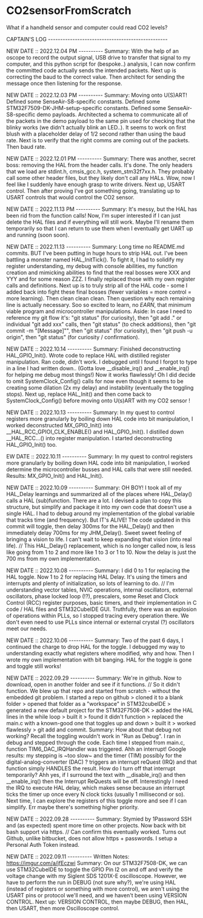 # CO2sensorFromScratch
What if a handheld sensor and computer could read CO2 levels?



CAPTAIN'S LOG -------------------------------------------------

NEW DATE :: 2022.12.04 PM ----------
  Summary: With the help of an oscope to record the output signal, USB drive to transfer that signal to my computer, and this python script for (bespoke..) analysis, I can now confirm the committed code actually sends the intended packets. Next up is correcting the baud to the correct value. Then architect for sending the message once then listening for the response. 

NEW DATE :: 2022.12.03 PM ----------
  Summary: Moving onto U(S)ART! Defined some SenseAir-S8-specific constants. Defined some STM32F7509-DK-JHM-setup-specific constants. Defined some SenseAir-S8-specific demo payloads. Architected a schema to communicate all of the packets in the demo payload to the same pin used for checking that the blinky works (we didn't actually blink an LED..). It seems to work on first blush with a placeholder delay of 1/2 second rather than using the baud rate. Next is to verify that the right comms are coming out of the packets. Then baud rate. 

NEW DATE :: 2022.12.01 PM ----------
  Summary: There was another, secret boss: removing the HAL from the header calls. It's done. The only headers that we load are stdint.h, cmsis_gcc.h, system_stm32f7xx.h. They probably call some other header files, but they likely don't call any HALs. Wow, now I feel like I suddenly have enough grasp to write drivers. Next up, USART control. Then after proving I've got something going, translating up to USART controls that would control the CO2 sensor. 

NEW DATE :: 2022.11.13 PM ----------
  Summary: It's messy, but the HAL has been rid from the function calls! Now, I'm super interested if I can just delete the HAL files and if everything will still work. Maybe I'll rename them temporarily so that I can return to use them when I eventually get UART up and running (soon soon). 

NEW DATE :: 2022.11.13 ----------
  Summary: Long time no README.md commits. BUT I've been putting in huge hours to strip HAL out. I've been battling a monster named HAL_InitTick(). To fight it, I had to solidify my register understanding, my debug with console abilities, my function creation and mimicking abilities to find that the real bosses were XXX and YYY and for some reason ZZZ. I finally replaced those with my own register calls and definitions. Next up is to truly strip all of the HAL code - some I added back into fight these final bosses (fewer variables = more control = more learning). Then clean clean clean. Then question why each remaining line is actually necessary. Soo so excited to learn, no *EARN*, that minimum viable program and microcontroller manipulations. 
  Aside: In case I need to reference my git flow it's: "git status" (for curiosity), then "git add ." or individual "git add xxx" calls, then "git status" (to check additions), then "git commit -m "[Message]"", then "git status" (for curiosity), then "git push -u origin", then "git status" (for curiosity / confirmation).

NEW DATE :: 2022.10.14 ----------
  Summary: Finished deconstructing HAL_GPIO_Init(). Wrote code to replace HAL with distilled register manipulation. Ran code, didn't work. I debugged until I found I forgot to type in a line I had written down.. (Gotta love __disable_irq() and __enable_irq() for helping me debug most things!) Now it works flawlessly! Oh I did decide to omit SystemClock_Config() calls for now even though it seems to be creating some dilation (2x my delay) and instability (eventually the toggling stops). Next up, replace HAL_Init() and then come back to SystemClock_Config() before moving onto U(s)ART with my CO2 sensor !

NEW DATE :: 2022.10.13 ----------
  Summary: In my quest to control registers more granularly by boiling down HAL code into bit manipulation, I worked deconstructed MX_GPIO_Init() into __HAL_RCC_GPIOI_CLK_ENABLE() and HAL_GPIO_Init(). I distilled down __HAL_RCC...() into register manipulation. I started deconstructing HAL_GPIO_Init() too. 

EW DATE :: 2022.10.11 ----------
  Summary: In my quest to control registers more granularly by boiling down HAL code into bit manipulation, I worked determine the microcontroller busses and HAL calls that were still needed. Results: MX_GPIO_Init() and HAL_Init().

NEW DATE :: 2022.10.09 ----------
  Summary: OH BOY! I took all of my HAL_Delay learnings and summarized all of the places where HAL_Delay() calls a HAL (sub)function. There are a lot. I devised a plan to copy this structure, but simplify and package it into my own code that doesn't use a single HAL. I had to debug around my implementation of the global variable that tracks time (and frequency). But IT's ALIVE! The code updated in this commit will toggle, then delay 300ms for the HAL_Delay() and then immediately delay 700ms for my JHM_Delay(). Sweet sweet feeling of bringing a vision to life. I can't wait to keep expanding that vision (into real life). // This HAL_Delay() replacement, which is no longer called now, is less like going from 1 to 2 and more like 1 to 3 or 1 to 10. Now the delay is just the 700 ms from my own implementation. 

NEW DATE :: 2022.10.08 ----------
  Summary: I did 0 to 1 for replacing the HAL toggle. Now 1 to 2 for replacing HAL Delay. It's using the timers and interrupts and plenty of initialization, so lots of learning to do. // I'm understanding vector tables, NVIC operations, internal oscillators, external oscillators, phase locked loop (!?), prescalers, some Reset and Clock Control (RCC) register purposes, basic timers, and their implementation in C code / HAL files and STM32CubeIDE GUI. Truthfully, there was an explosion of operations within PLLs, so I stopped tracing every operation there. We don't even need to use PLLs since internal or external crystal (?) oscillators meet our needs. 

NEW DATE :: 2022.10.06 ----------
  Summary: Two of the past 6 days, I continued the charge to drop HAL for the toggle. I debugged my way to understanding exactly what registers where modified, why and how. Then I wrote my own implementation with bit banging. HAL for the toggle is gone and toggle still works! 

NEW DATE :: 2022.09.29 ----------
  Summary: We're in github. Now to download, open in another folder and see if it functions. // So it didn't function. We blew up that repo and started from scratch - without the embedded git problem. I started a repo on github > cloned it to a blank folder > opened that folder as a "workspace" in STM32cubeIDE > generated a new default project for the STM32F7508-DK > added the HAL lines in the while loop > built it > found it didn't function > replaced the main.c with a known-good one that toggles up and down > built it > worked flawlessly > git add and commit.
  Summary: How about that debug not working? Recall the toggling wouldn't work in "Run as Debug". I ran in debug and stepped through the code. Each time I stepped from main.c, function TIM6_DAC_IRQHandler was triggered. Ahh an interrupt! Google results: my stepping is ~too slow~ and the timer (TIM) possibly for the digital-analog-converter (DAC) ? triggers an interrupt reQuest (IRQ) and that function simply HANDLES the result. How do I turn off that interrupt temporarily? Ahh yes, if I surround the text with __disable_irq() and then __enable_irq() then the Interrupt ReQuests will be off. Interestingly I need the IRQ to execute HAL delay, which makes sense because an interrupt ticks the timer up once every N clock ticks (usually 1 millisecond or so). Next time, I can explore the registers of this toggle more and see if I can simplify. Err maybe there's something higher priority.

NEW DATE :: 2022.09.28 ----------
  Summary: Stymied by 1Password SSH and (as expected) spent more time on other projects. Now back with bit bash support via https. // Can confirm this eventually worked. Turns out Github, unlike bitbucket, does not allow https + passwords. I setup a Personal Auth Token instead. 

NEW DATE :: 2022.09.11 ----------
  Written Notes: https://imgur.com/a/jfEczwi
  Summary: On our STM32F7508-DK, we can use STM32CubeIDE to toggle the GPIO Pin I2 on and off and verify the voltage change with my Siglent SDS 1201X-E oscilloscope. However, we have to perform the run in DEBUG (not sure why?), we're using HAL (instead of registers or something with more control), we aren't using the USART pins or protocol we'll need, and we haven't been using VERSION CONTROL. Next up: VERSION CONTROL, then maybe DEBUG, then HAL, then USART, then more Oscilloscope control.
